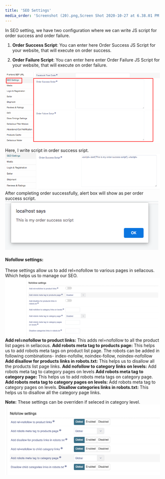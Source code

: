 ```yaml
---
title: 'SEO Settings'
media_order: 'Screenshot (20).png,Screen Shot 2020-10-27 at 6.38.01 PM.png,Screen Shot 2020-10-27 at 6.40.18 PM.png,Screenshot 2021-02-13 at 3.19.32 PM.png,Screenshot 2021-02-13 at 3.40.16 PM.png'
---
```


In SEO setting, we have two configuration where we can write JS script for order success and order failure.
1. **Order Success Script**: You can enter here Order Success JS Script for your website, that will execute on order success.

2. **Order Failure Script**: You can enter here enter Order Failure JS Script for your website, that will execute on order failure.

![](Screenshot%20%2820%29.png)

Here, I write script in order success sript. 
![](Screen%20Shot%202020-10-27%20at%206.40.18%20PM.png)
After completing order successfully, alert box will show as per order success script.
![](Screen%20Shot%202020-10-27%20at%206.38.01%20PM.png)

#### Nofollow settings:
These settings allow us to add rel=nofollow to various pages in sellacous. Which helps us to manage our SEO.
![](Screenshot%202021-02-13%20at%203.19.32%20PM.png)
**Add rel=nofollow to product links:** This adds rel=nofollow to all the product list pages in sellacous.
**Add robots meta tag to products page:** This helps us to add robots meta tags on product list page. The robots can be added in following combinations-
index-nofollw, noindex-follow, noindex-nofollow
**Add disallow for products links in robots.txt:** This helps us to disallow all the products list page links.
**Add nofollow to category links on levels:** Add robots meta tag to category pages on levels
**Add robots meta tag to category page:** This helps us to add robots meta tags on category page.
**Add robots meta tag to category pages on levels:** Add robots meta tag to category pages on levels.
**Disallow categories links in robots.txt:** This helps us to disallow all the category page links.

**Note:** These settings can be overriden if seleced in category level.
![](Screenshot%202021-02-13%20at%203.40.16%20PM.png)